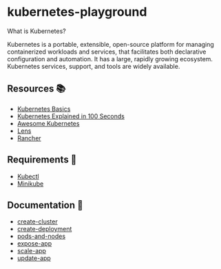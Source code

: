 # kubernetes-playground

What is Kubernetes?

Kubernetes is a portable, extensible, open-source platform for managing containerized workloads and services, that facilitates both declarative configuration and automation. It has a large, rapidly growing ecosystem. Kubernetes services, support, and tools are widely available.

## Resources 📚

- [Kubernetes Basics](https://kubernetes.io/docs/tutorials/kubernetes-basics/)
- [Kubernetes Explained in 100 Seconds](https://www.youtube.com/watch?v=PziYflu8cB8)
- [Awesome Kubernetes](https://github.com/tomhuang12/awesome-k8s-resources)
- [Lens](https://k8slens.dev/)
- [Rancher](https://www.rancher.com/)

## Requirements 🧰

- [Kubectl](https://kubernetes.io/docs/tasks/tools/#kubectl) 
- [Minikube](https://minikube.sigs.k8s.io/docs/start/)

## Documentation 📖

- [create-cluster](./docs/create-cluster.md)
- [create-deployment](./docs/create-deployment.md)
- [pods-and-nodes](./docs/pods-and-nodes.md)
- [expose-app](./docs/expose-app.md)
- [scale-app](./docs/scale-your-app.md)
- [update-app](./docs/update-your-app.md)
